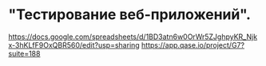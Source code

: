 # "Тестирование веб-приложений".
https://docs.google.com/spreadsheets/d/1BD3atn6w0OrWr5ZJghpyKR_Njkx-3hKLfF9OxQBR560/edit?usp=sharing
https://app.qase.io/project/G7?suite=188
